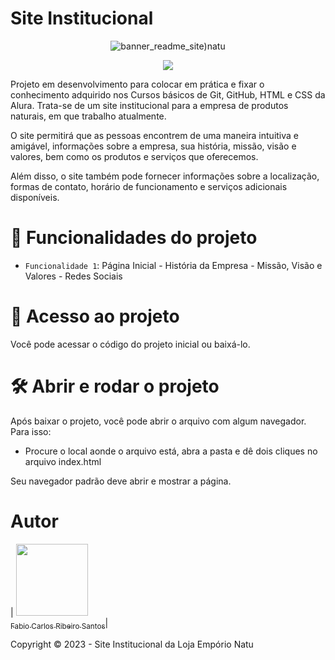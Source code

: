 # Site Institucional

<div align="center">

![banner_readme_site)natu](https://github.com/facarlos90/site-institucional-natu/assets/126310044/4dbf61c7-ef8d-46de-92c3-7ea3cb833c4d)

</div>

<p align="center">
<img src="http://img.shields.io/static/v1?label=STATUS&message=EM%20DESENVOLVIMENTO&color=GREEN&style=for-the-badge"/>
</p>

Projeto em desenvolvimento para colocar em prática e fixar o conhecimento adquirido nos Cursos básicos de Git, GitHub, HTML e CSS da Alura. 
Trata-se de um site institucional para a empresa de produtos naturais, em que trabalho atualmente.

O site permitirá que as pessoas encontrem de uma maneira intuitiva e amigável, informações sobre a empresa, sua história, missão, visão e valores, bem como os produtos e serviços que oferecemos.

Além disso, o site também pode fornecer informações sobre a localização, formas de contato, horário de funcionamento e serviços adicionais disponíveis.

# :hammer: Funcionalidades do projeto

- `Funcionalidade 1`: Página Inicial - História da Empresa - Missão, Visão e Valores - Redes Sociais

# 📁 Acesso ao projeto

Você pode acessar o código do projeto inicial ou baixá-lo.

# 🛠️ Abrir e rodar o projeto

Após baixar o projeto, você pode abrir o arquivo com algum navegador. Para isso:
  * Procure o local aonde o arquivo está, abra a pasta e dê dois cliques no arquivo index.html

Seu navegador padrão deve abrir e mostrar a página.

# Autor

| [<img src="https://avatars.githubusercontent.com/u/126310044?v=4" width=115><br><sub>Fabio Carlos Ribeiro Santos</sub>](https://github.com/facarlos90)|


Copyright ©️ 2023 - Site Institucional da Loja Empório Natu
